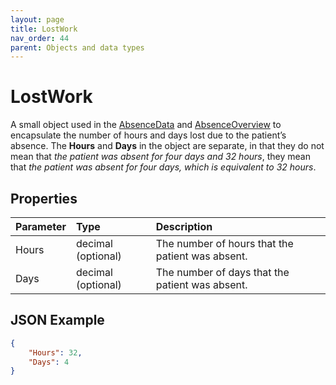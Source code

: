 ```yaml
---
layout: page
title: LostWork
nav_order: 44
parent: Objects and data types
---
```


# LostWork

A small object used in the [AbsenceData](../objects-and-data-types/absencedata) and [AbsenceOverview](../objects-and-data-types/absenceoverviewdata) to encapsulate the number of hours and days lost due to the patient’s absence. The **Hours** and **Days** in the object are separate, in that they do not mean that _the patient was absent for four days and 32 hours_, they mean that _the patient was absent for four days, which is equivalent to 32 hours_.

## Properties

| Parameter | Type   | Description                                                 |
|:----------|:-------|:------------------------------------------------------------|
| Hours | decimal (optional) | The number of hours that the patient was absent. |
| Days | decimal (optional) | The number of days that the patient was absent. |

## JSON Example

```json
{
    "Hours": 32,
    "Days": 4
}
```
